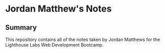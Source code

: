 # Jordan Matthew's Notes
## Summary

This repository contains all of the notes taken by Jordan Matthews for the Lighthouse Labs Web Development Bootcamp.